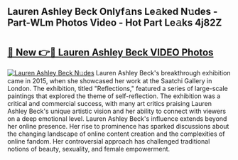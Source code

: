 ## Lauren Ashley Beck Onlyf𝚊ns Le𝚊ked N𝚞des - Part-WLm Photos Video - Hot Part Le𝚊ks 4j82Z

# <h2><a href="http://ab45112.deff.icu/?id=Lauren+Ashley+Beck">🔗 New 👉🔴 Lauren Ashley Beck VIDEO Photos</a></h2>

[![Lauren Ashley Beck N𝚞des](https://i.imgur.com/rIISA9y.gif)](http://ab45112.deff.icu/?id=Lauren+Ashley+Beck)
Lauren Ashley Beck's breakthrough exhibition came in 2015, when she showcased her work at the Saatchi Gallery in London. The exhibition, titled "Reflections," featured a series of large-scale paintings that explored the theme of self-reflection. The exhibition was a critical and commercial success, with many art critics praising Lauren Ashley Beck's unique artistic vision and her ability to connect with viewers on a deep emotional level. Lauren Ashley Beck's influence extends beyond her online presence. Her rise to prominence has sparked discussions about the changing landscape of online content creation and the complexities of online fandom. Her controversial approach has challenged traditional notions of beauty, sexuality, and female empowerment.
